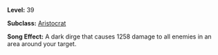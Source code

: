<!-- TITLE: Song: Dirge Of Destruction -->

**Level:** 39

**Subclass:** [Aristocrat](aristrocrat)

**Song Effect:** A dark dirge that causes 1258 damage to all enemies in an area around your target.